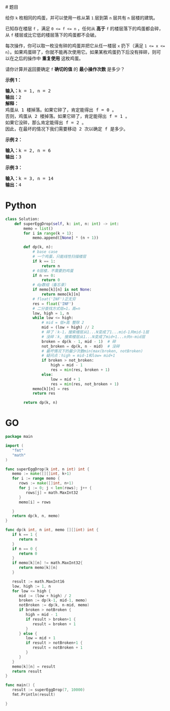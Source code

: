\# 题目


<p>给你 <code>k</code> 枚相同的鸡蛋，并可以使用一栋从第 <code>1</code> 层到第 <code>n</code> 层共有 <code>n</code> 层楼的建筑。</p>



<p>已知存在楼层 <code>f</code> ，满足 <code>0 <= f <= n</code> ，任何从<strong> 高于</strong> <code>f</code> 的楼层落下的鸡蛋都会碎，从 <code>f</code> 楼层或比它低的楼层落下的鸡蛋都不会破。</p>



<p>每次操作，你可以取一枚没有碎的鸡蛋并把它从任一楼层 <code>x</code> 扔下（满足 <code>1 <= x <= n</code>）。如果鸡蛋碎了，你就不能再次使用它。如果某枚鸡蛋扔下后没有摔碎，则可以在之后的操作中 <strong>重复使用</strong> 这枚鸡蛋。</p>



<p>请你计算并返回要确定 <code>f</code> <strong>确切的值</strong> 的 <strong>最小操作次数</strong> 是多少？</p>




<p><strong>示例 1：</strong></p>



<pre>
<strong>输入：</strong>k = 1, n = 2
<strong>输出：</strong>2
<strong>解释：</strong>
鸡蛋从 1 楼掉落。如果它碎了，肯定能得出 f = 0 。 
否则，鸡蛋从 2 楼掉落。如果它碎了，肯定能得出 f = 1 。 
如果它没碎，那么肯定能得出 f = 2 。 
因此，在最坏的情况下我们需要移动 2 次以确定 f 是多少。 
</pre>



<p><strong>示例 2：</strong></p>



<pre>
<strong>输入：</strong>k = 2, n = 6
<strong>输出：</strong>3
</pre>



<p><strong>示例 3：</strong></p>



<pre>
<strong>输入：</strong>k = 3, n = 14
<strong>输出：</strong>4
</pre>
# Python

```python
class Solution:
    def superEggDrop(self, k: int, n: int) -> int:
        memo = list()
        for i in range(k + 1):
            memo.append([None] * (n + 1))

        def dp(k, n):
            # base case
            # 一个鸡蛋，只能线性扫描楼层
            if k == 1:
                return n
            # 0层楼，不需要扔鸡蛋
            if n == 0:
                return 0
            # dp数组（备忘录）
            if memo[k][n] is not None:
                return memo[k][n]
            # float('INF')正无穷
            res = float('INF')
            # 二分查找方式低=1，高=n
            low, high = 1, n
            while low <= high:
                # mid = 低+高 整除 2
                mid = (low + high) // 2
                # 碎了：k-1，搜索楼层从1...N变成了1...mid-1共mid-1层
                # 没碎：k, 搜索楼层从1...N变成了mid+1...n共n-mid层
                broken = dp(k - 1, mid - 1)  # 碎
                not_broken = dp(k, n - mid)  # 没碎
                # 最坏情况下的最少次数min(max(broken, notBroken)
                # 疑问点：high = mid-1和low= mid+1
                if broken > not_broken:
                    high = mid - 1
                    res = min(res, broken + 1)
                else:
                    low = mid + 1
                    res = min(res, not_broken + 1)
            memo[k][n] = res
            return res

        return dp(k, n)
```

# GO

```go
package main

import (
   "fmt"
   "math"
)

func superEggDrop(k int, n int) int {
   memo := make([][]int, k+1)
   for i := range memo {
      rows := make([]int, n+1)
      for j := 0; j < len(rows); j++ {
         rows[j] = math.MaxInt32
      }
      memo[i] = rows

   }
   return dp(k, n, memo)
}

func dp(k int, n int, memo [][]int) int {
   if k == 1 {
      return n
   }
   if n == 0 {
      return 0
   }
   if memo[k][n] != math.MaxInt32{
      return memo[k][n]
   }

   result := math.MaxInt16
   low, high := 1, n
   for low <= high {
      mid := (low + high) / 2
      broken := dp(k-1, mid-1, memo)
      notBroken := dp(k, n-mid, memo)
      if broken > notBroken {
         high = mid - 1
         if result > broken+1 {
            result = broken + 1
         }
      } else {
         low = mid + 1
         if result > notBroken+1 {
            result = notBroken + 1
         }
      }
   }
   memo[k][n] = result
   return result
}

func main() {
   result := superEggDrop(7, 10000)
   fmt.Println(result)

}
```